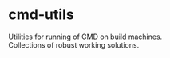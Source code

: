 # cmd-utils
Utilities for running of CMD on build machines.  
Collections of robust working solutions.
